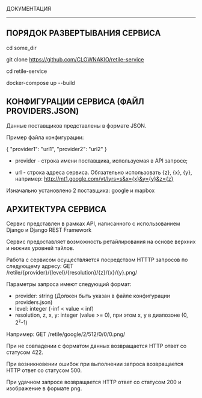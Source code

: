 ДОКУМЕНТАЦИЯ
- - -

ПОРЯДОК РАЗВЕРТЫВАНИЯ СЕРВИСА
-

cd some_dir

git clone https://github.com/CLOWNAKIO/retile-service

cd retile-service

docker-compose up --build


КОНФИГУРАЦИИ СЕРВИСА
(ФАЙЛ PROVIDERS.JSON)
-

Данные поставщиков представлены в формате JSON.

Пример файла конфигурации:

{
  "provider1": "url1",
  "provider2": "url2"
}

- provider - строка имени поставщика, используемая в API запросе;

- url - строка адреса сервиса. Обязательно использовать {z}, {x}, {y}, например: http://mt1.google.com/vt/lyrs=s&x={x}&y={y}&z={z}

Изначально установлено 2 поставщика: google и mapbox

АРХИТЕКТУРА СЕРВИСА
-
Сервис представлен в рамках API, написанного с использованием Django и Django REST Framework

Сервис предоставляет возможность ретайлирования на основе верхних и нижних уровней тайлов.

Работа с сервисом осуществляется посредством HTTTP запросов по следующему адресу:
GET /retile/{provider}/{level}/{resolution}/{z}/{x}/{y}.png/

Параметры запроса имеют следующий формат:

- provider: string (Должен быть указан в файле конфигурации providers.json)
- level: integer (-inf < value < inf)
- resolution, z, x, y: integer (value >= 0), при этом x, y в диапозоне (0, 2<sup>z</sup>-1)

Например: GET /retile/google/2/512/0/0/0.png/

При не совпадении с форматом данных возвращается HTTP ответ со статусом 422.

При возникновении ошибок при выполнении запроса возвращается HTTP ответ со статусом 500.

При удачном запросе возвращается HTTP ответ со статусом 200 и изображение в формате png.





